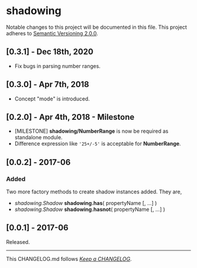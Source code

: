 #   shadowing

Notable changes to this project will be documented in this file. This project adheres to [Semantic Versioning 2.0.0](http://semver.org/).

##	[0.3.1] - Dec 18th, 2020

*	Fix bugs in parsing number ranges.

##  [0.3.0] - Apr 7th, 2018

*   Concept "mode" is introduced.

##  [0.2.0] - Apr 4th, 2018 - Milestone

*   [MILESTONE] __shadowing/NumberRange__ is now be required as standalone module.
*   Difference expression like `'25+/-5'` is acceptable for __NumberRange__.

##	[0.0.2] - 2017-06

###	Added

Two more factory methods to create shadow instances added. They are,

*	*shadowing.Shadow* __shadowing.has__( propertyName [, ...] )
*	*shadowing.Shadow* __shadowing.hasnot__( propertyName [, ...] )

##	[0.0.1] - 2017-06

Released.

---
This CHANGELOG.md follows [*Keep a CHANGELOG*](http://keepachangelog.com/).

